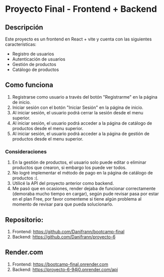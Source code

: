 # Proyecto Final - Frontend + Backend

## Descripción

Este proyecto es un frontend en React + vite y cuenta con las siguientes características:

- Registro de usuarios
- Autenticación de usuarios 
- Gestión de productos
- Catálogo de productos


## Como funciona

1. Registrarse como usuario a través del botón "Registrarme" en la página de inicio.
2. Iniciar sesión con el botón "Iniciar Sesión" en la página de inicio.
3. Al iniciar sesión, el usuario podrá cerrar la sesión desde el menu superior.
4. Al iniciar sesión, el usuario podrá acceder a la página de catálogo de productos desde el menu superior.
5. Al iniciar sesión, el usuario podrá acceder a la página de gestión de productos desde el menu superior.


### Consideraciones

1. En la gestión de productos, el usuario solo puede editar o eliminar productos que crearon, si embargo los puede ver todos.
2. No logré implementar el método de pago en la página de catálogo de productos :(.
3. Utilicé la API del proyecto anterior como backend.
4. Me pasó que en ocasiones, render dejaba de funcionar correctamente (demoraba mucho tiempo en cargar), según pude revisar pasa por estar en el plan Free, por favor comenteme si tiene algún problema al momento de revisar para que pueda solucionarlo.

## Repositorio:

1. Frontend: https://github.com/Danifrann/bootcamp-final
2. Backend: https://github.com/Danifrann/proyecto-6

## Render.com

1. Frontend: https://bootcamp-final.onrender.com
2. Backend: https://proyecto-6-94j0.onrender.com/api